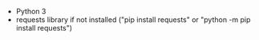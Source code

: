 * Python 3
* requests library if not installed ("pip install requests" or "python -m pip install requests")